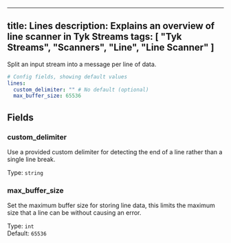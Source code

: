 
---
title: Lines
description: Explains an overview of line scanner in Tyk Streams
tags: [ "Tyk Streams", "Scanners", "Line", "Line Scanner" ]
---

Split an input stream into a message per line of data.

<!-- TODO
Give a concrete example, without using file since files may not be supported?
-->
```yml
# Config fields, showing default values
lines:
  custom_delimiter: "" # No default (optional)
  max_buffer_size: 65536
```

## Fields

### custom_delimiter

Use a provided custom delimiter for detecting the end of a line rather than a single line break.


Type: `string`  

### max_buffer_size

Set the maximum buffer size for storing line data, this limits the maximum size that a line can be without causing an error.


Type: `int`  
Default: `65536`  
